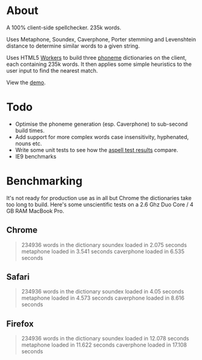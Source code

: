 About
=====

A 100% client-side spellchecker. 235k words.

Uses Metaphone, Soundex, Caverphone, Porter stemming and Levenshtein distance to determine similar words to a given string.

Uses HTML5 [Workers](http://www.whatwg.org/specs/web-workers/current-work/) to build three [phoneme](http://code.google.com/p/yeti-witch/) dictionaries
on the client, each containing 235k words. It then applies some simple heuristics to the user input to find the nearest match.

View the [demo](http://matt.chadburn.co.uk/projects/spell/).

Todo
====

* Optimise the phoneme generation (esp. Caverphone) to sub-second build times.
* Add support for more complex words case insensitivity, hyphenated, nouns etc.
* Write some unit tests to see how the [aspell test results](http://aspell.net/test/cur/batch0.tab) compare.
* IE9 benchmarks

Benchmarking
============

It's not ready for production use as in all but Chrome the dictionaries take too long to build. Here's some unscientific tests on a 2.6 Ghz Duo Core / 4 GB RAM MacBook Pro.

Chrome
------

> 234936 words in the dictionary
> soundex loaded in 2.075 seconds
> metaphone loaded in 3.541 seconds
> caverphone loaded in 6.535 seconds

Safari
------

> 234936 words in the dictionary
> soundex loaded in 4.05 seconds
> metaphone loaded in 4.573 seconds
> caverphone loaded in 8.616 seconds

Firefox
-------

> 234936 words in the dictionary
> soundex loaded in 12.078 seconds
> metaphone loaded in 11.622 seconds
> caverphone loaded in 17.108 seconds


